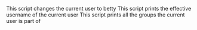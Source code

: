 This script changes the current user to betty
This script prints the effective username of the current user
This script prints all the groups the current user is part of

